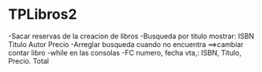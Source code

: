 # TPLibros2

-Sacar reservas de la creacion de libros
-Busqueda por titulo mostrar: ISBN Titulo Autor Precio
-Arreglar busqueda cuando no encuentra ==>cambiar contar libro
-while en las consolas
-FC numero, fecha vta,:
  ISBN, Titulo, Precio.
  Total
